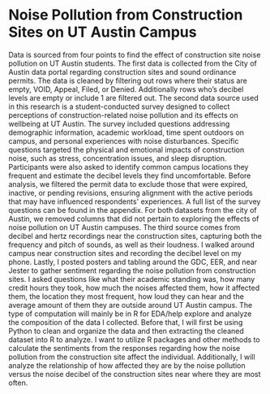 # Noise Pollution from Construction Sites on UT Austin Campus
Data is sourced from four points to find the effect of construction site noise pollution on UT Austin students. The first data is collected from the City of Austin data portal regarding construction sites and sound ordinance permits. The data is cleaned by filtering out rows where their status are empty, VOID, Appeal, Filed, or Denied. Additionally rows who’s decibel levels are empty or include 1 are filtered out.
The second data source used in this research is a student-conducted survey designed to collect perceptions of construction-related noise pollution and its effects on wellbeing at UT Austin. The survey included questions addressing demographic information, academic workload, time spent outdoors on campus, and personal experiences with noise disturbances. Specific questions targeted the physical and emotional impacts of construction noise, such as stress, concentration issues, and sleep disruption. Participants were also asked to identify common campus locations they frequent and estimate the decibel levels they find uncomfortable. Before analysis, we filtered the permit data to exclude those that were expired, inactive, or pending revisions, ensuring alignment with the active periods that may have influenced respondents' experiences. A full list of the survey questions can be found in the appendix. For both datasets from the city of Austin, we removed columns that did not pertain to exploring the effects of noise pollution on UT Austin campuses. 
The third source comes from decibel and hertz recordings near the construction sites, capturing both the frequency and pitch of sounds, as well as their loudness. I walked around campus near construction sites and recording the decibel level on my phone. Lastly, I posted posters and tabling around the GDC, EER, and near Jester to gather sentiment regarding the noise pollution from construction sites. I asked questions like what their academic standing was, how many credit hours they took, how much the noises affected them, how it affected them, the location they most frequent, how loud they can hear and the average amount of them they are outside around UT Austin campus.
The type of computation will mainly be in R for EDA/help explore and analyze the composition of the data I collected. Before that, I will first be using Python to clean and organize the data and then extracting the cleaned dataset into R to analyze. I want to utilize R packages and other methods to calculate the sentiments from the responses regarding how the noise pollution from the construction site affect the individual. Additionally, I will analyze the relationship of how affected they are by the noise pollution versus the noise decibel of the construction sites near where they are most often. 
